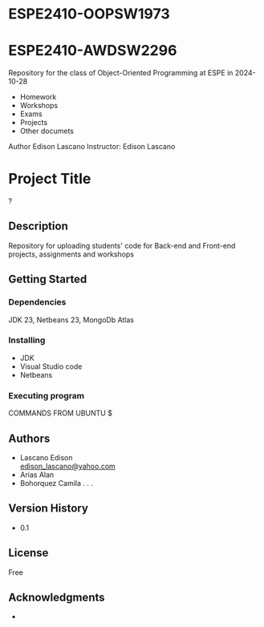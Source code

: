 # ESPE2410-OOPSW1973

# ESPE2410-AWDSW2296
Repository for the class of Object-Oriented Programming at ESPE in 2024-10-28

- Homework
- Workshops
- Exams
- Projects
- Other documets
  
Author Edison Lascano
Instructor: Edison Lascano

# Project Title
?

## Description
Repository for uploading students' code for Back-end and Front-end projects, assignments and workshops

## Getting Started

### Dependencies
JDK 23, Netbeans 23, MongoDb Atlas

### Installing
- JDK
- Visual Studio code
- Netbeans

### Executing program
COMMANDS FROM UBUNTU
$ 


## Authors
- Lascano Edison  
edison_lascano@yahoo.com
- Arias Alan
- Bohorquez Camila
.
.
.

## Version History

* 0.1

## License
Free

## Acknowledgments
-  

